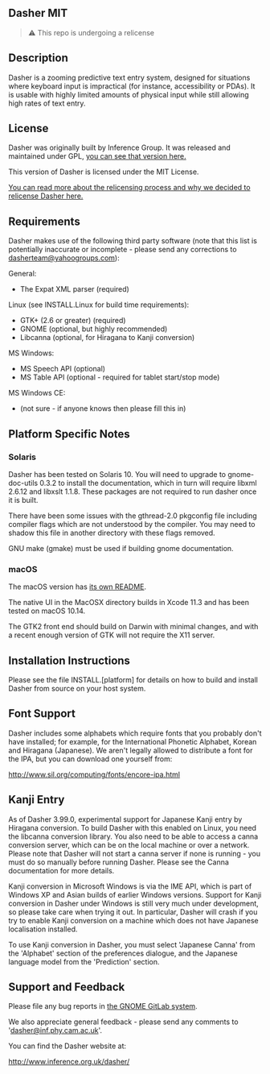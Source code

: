 ## Dasher MIT

> :warning: This repo is undergoing a relicense

## Description

Dasher is a zooming predictive text entry system, designed for situations
where keyboard input is impractical (for instance, accessibility or PDAs). It
is usable with highly limited amounts of physical input while still allowing
high rates of text entry.

## License

Dasher was originally built by Inference Group. It was released and maintained under GPL, [you can see that version here.](https://gitlab.gnome.org/GNOME/dasher)

This version of Dasher is licensed under the MIT License.

[You can read more about the relicensing process and why we decided to relicense Dasher here.](./LICENSE_NOTES.md)

## Requirements

Dasher makes use of the following third party software (note that this
list is potentially inaccurate or incomplete - please send any
corrections to dasherteam@yahoogroups.com):

General:

- The Expat XML parser (required)

Linux (see INSTALL.Linux for build time requirements):

- GTK+ (2.6 or greater) (required)
- GNOME (optional, but highly recommended)
- Libcanna (optional, for Hiragana to Kanji conversion)

MS Windows:

- MS Speech API (optional)
- MS Table API (optional - required for tablet start/stop mode)

MS Windows CE:

- (not sure - if anyone knows then please fill this in)

## Platform Specific Notes

### Solaris

Dasher has been tested on Solaris 10. You will need to upgrade to gnome-doc-utils 0.3.2 to install the documentation, which
in turn will require libxml 2.6.12 and libxslt 1.1.8. These packages
are not required to run dasher once it is built.

There have been some issues with the gthread-2.0 pkgconfig file
including compiler flags which are not understood by the compiler. You
may need to shadow this file in another directory with these flags
removed.

GNU make (gmake) must be used if building gnome documentation.

### macOS

The macOS version has [its own README](README_macOS.md).

The native UI in the MacOSX directory builds in Xcode 11.3
and has been tested on macOS 10.14.

The GTK2 front end should
build on Darwin with minimal changes, and with a recent enough version of GTK will not
require the X11 server.

## Installation Instructions

Please see the file INSTALL.[platform] for details on how to build and
install Dasher from source on your host system.

## Font Support

Dasher includes some alphabets which require fonts that you probably don't
have installed; for example, for the International Phonetic Alphabet, Korean
and Hiragana (Japanese). We aren't legally allowed to distribute a font for
the IPA, but you can download one yourself from:

http://www.sil.org/computing/fonts/encore-ipa.html

## Kanji Entry

As of Dasher 3.99.0, experimental support for Japanese Kanji entry
by Hiragana conversion. To build Dasher with this enabled on Linux,
you need the libcanna conversion library. You also need to be able to
access a canna conversion server, which can be on the local machine or
over a network. Please note that Dasher will not start a canna server
if none is running - you must do so manually before running Dasher.
Please see the Canna documentation for more details.

Kanji conversion in Microsoft Windows is via the IME API, which is
part of Windows XP and Asian builds of earlier Windows
versions. Support for Kanji conversion in Dasher under Windows is
still very much under development, so please take care when trying
it out. In particular, Dasher will crash if you try to enable Kanji
conversion on a machine which does not have Japanese localisation
installed.

To use Kanji conversion in Dasher, you must select 'Japanese Canna'
from the 'Alphabet' section of the preferences dialogue, and the
Japanese language model from the 'Prediction' section.

## Support and Feedback

Please file any bug reports in [the GNOME GitLab system](https://gitlab.gnome.org/GNOME/dasher/-/issues).

We also appreciate general feedback -
please send any comments to 'dasher@inf.phy.cam.ac.uk'.

You can find the Dasher website at:

http://www.inference.org.uk/dasher/
